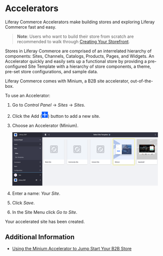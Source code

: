 # Accelerators

Liferay Commerce Accelerators make building stores and exploring Liferay Commerce fast and easy.

> **Note**: Users who want to build their store from scratch are recommended to walk through [Creating Your Storefront](../creating-store-content/creating-your-storefront.md).

Stores in Liferay Commerce are comprised of an interrelated hierarchy of components: Sites, Channels, Catalogs, Products, Pages, and Widgets. An Accelerator quickly and easily sets up a functional store by providing a pre-configured Site Template with a hierarchy of store components, a theme, pre-set store configurations, and sample data.

Liferay Commerce comes with Minium, a B2B site accelerator, out-of-the-box.

To use an Accelerator:

1. Go to _Control Panel_ → _Sites_ → _Sites_.
2. Click the Add (![Add](../images/icon-add.png)) button to add a new site.
3. Choose an Accelerator (Minium).

    ![Selecting a Site Template](./accelerators/images/01.png)

4. Enter a name: _Your Site_.
5. Click _Save_.
6. In the Site Menu click _Go to Site_.

Your accelerated site has been created.

## Additional Information

* [Using the Minium Accelerator to Jump Start Your B2B Store](../starting-a-store/using-the-minium-accelerator-to-jump-start-your-b2b-store.md)
